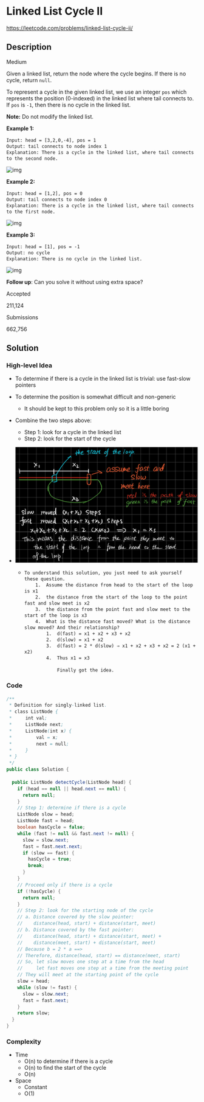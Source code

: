 # Linked List Cycle II

<https://leetcode.com/problems/linked-list-cycle-ii/>

## Description

Medium

Given a linked list, return the node where the cycle begins. If there is no cycle, return `null`.

To represent a cycle in the given linked list, we use an integer `pos` which represents the position (0-indexed) in the linked list where tail connects to. If `pos` is `-1`, then there is no cycle in the linked list.

**Note:** Do not modify the linked list.

**Example 1:**

```
Input: head = [3,2,0,-4], pos = 1
Output: tail connects to node index 1
Explanation: There is a cycle in the linked list, where tail connects to the second node.
```

![img](https://assets.leetcode.com/uploads/2018/12/07/circularlinkedlist.png)

**Example 2:**

```
Input: head = [1,2], pos = 0
Output: tail connects to node index 0
Explanation: There is a cycle in the linked list, where tail connects to the first node.
```

![img](https://assets.leetcode.com/uploads/2018/12/07/circularlinkedlist_test2.png)

**Example 3:**

```
Input: head = [1], pos = -1
Output: no cycle
Explanation: There is no cycle in the linked list.
```

![img](https://assets.leetcode.com/uploads/2018/12/07/circularlinkedlist_test3.png)

**Follow up**:
Can you solve it without using extra space?

Accepted

211,124

Submissions

662,756

## Solution

### High-level Idea

- To determine if there is a cycle in the linked list is trivial: use fast-slow pointers

- To determine the position is somewhat difficult and non-generic

  - It should be kept to this problem only so it is a little boring

- Combine the two steps above:

  - Step 1: look for a cycle in the linked list
  - Step 2: look for the start of the cycle

- ![cyclenode](cyclenode.png)

  - ```
    To understand this solution, you just need to ask yourself these question.
        1.  Assume the distance from head to the start of the loop is x1
        2.  the distance from the start of the loop to the point fast and slow meet is x2
        3.  the distance from the point fast and slow meet to the start of the loop is x3
        4.  What is the distance fast moved? What is the distance slow moved? And their relationship?
            1.  d(fast) = x1 + x2 + x3 + x2
            2.  d(slow) = x1 + x2
            3.  d(fast) = 2 * d(slow) ⇒ x1 + x2 + x3 + x2 = 2 (x1 + x2)
            4.  Thus x1 = x3

                Finally got the idea.
    ```

### Code

```java
/**
 * Definition for singly-linked list.
 * class ListNode {
 *     int val;
 *     ListNode next;
 *     ListNode(int x) {
 *         val = x;
 *         next = null;
 *     }
 * }
 */
public class Solution {

  public ListNode detectCycle(ListNode head) {
    if (head == null || head.next == null) {
      return null;
    }
    // Step 1: determine if there is a cycle
    ListNode slow = head;
    ListNode fast = head;
    boolean hasCycle = false;
    while (fast != null && fast.next != null) {
      slow = slow.next;
      fast = fast.next.next;
      if (slow == fast) {
        hasCycle = true;
        break;
      }
    }
    // Proceed only if there is a cycle
    if (!hasCycle) {
      return null;
    }
    // Step 2: look for the starting node of the cycle
    // a. Distance covered by the slow pointer:
    //    distance(head, start) + distance(start, meet)
    // b. Distance covered by the fast pointer:
    //    distance(head, start) + distance(start, meet) +
    //    distance(meet, start) + distance(start, meet)
    // Because b = 2 * a ==>
    // Therefore, distance(head, start) == distance(meet, start)
    // So, let slow moves one step at a time from the head
    //     let fast moves one step at a time from the meeting point
    // They will meet at the starting point of the cycle
    slow = head;
    while (slow != fast) {
      slow = slow.next;
      fast = fast.next;
    }
    return slow;
  }
}
```

### Complexity

- Time
  - O(n) to determine if there is a cycle
  - O(n) to find the start of the cycle
  - O(n)
- Space
  - Constant
  - O(1)
